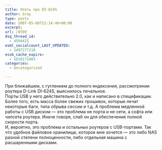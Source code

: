 ```yaml
---
title: Опять про DI-624S
author: Gray
type: posts
date: 2007-05-06T12:14:46+00:00
excerpt:
url: /8599
dsq_thread_id:
  - 4594421
esml_socialcount_LAST_UPDATED:
  - 1497277210
essb_cache_expire:
  - 1616171403
categories:
  - Uncategorized

---
```








При ближайшем, с гуглением до полного яндексения, рассмотрении роутера D-Link DI-624S, выяснилось печальное.  
Порты USB у него действительно 2.0, как и написано в спецификации. Более того, есть масса более свежих прошивок, которые лечат некоторые баги, типа обрыва сессии и т.д. А проблема медленной работы с USB диском &#8212; это проблема не порта и не сети, а софта или чипсета роутера. Иначе говоря, слаб он для обеспечения полной скорости порта.  
И, вероятно, это проблема и остальных роутеров с USB-портами. Так что удобное файловое хранилище, которое мне хочется &#8212; это либо NAS разной степени полноценности, либо отдельная машина с расшаренными дисками.